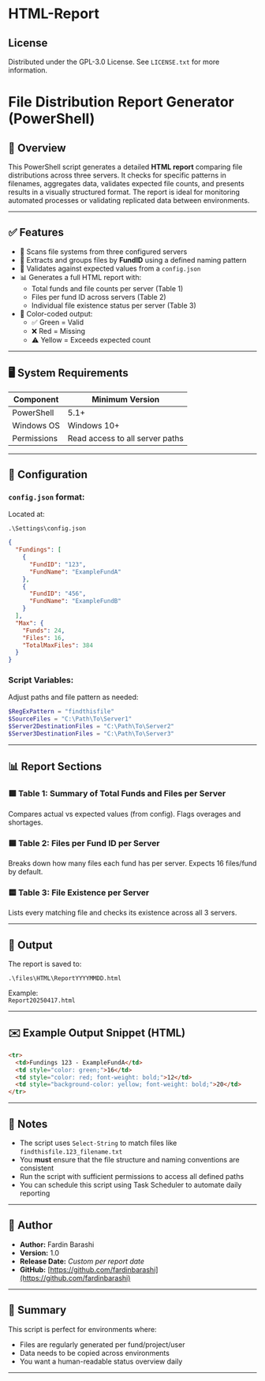 # HTML-Report

<!-- LICENSE -->
## License
Distributed under the GPL-3.0 License. See `LICENSE.txt` for more information.



# File Distribution Report Generator (PowerShell)

## 🧾 Overview

This PowerShell script generates a detailed **HTML report** comparing file distributions across three servers. It checks for specific patterns in filenames, aggregates data, validates expected file counts, and presents results in a visually structured format. The report is ideal for monitoring automated processes or validating replicated data between environments.

---

## ✅ Features

- 📂 Scans file systems from three configured servers
- 🔎 Extracts and groups files by **FundID** using a defined naming pattern
- 🧠 Validates against expected values from a `config.json`
- 📊 Generates a full HTML report with:
  - Total funds and file counts per server (Table 1)
  - Files per fund ID across servers (Table 2)
  - Individual file existence status per server (Table 3)
- 🎨 Color-coded output:
  - ✅ Green = Valid
  - ❌ Red = Missing
  - ⚠️ Yellow = Exceeds expected count

---

## 🖥️ System Requirements

| Component         | Minimum Version |
|------------------|------------------|
| PowerShell        | 5.1+             |
| Windows OS        | Windows 10+      |
| Permissions       | Read access to all server paths |

---

## 🔧 Configuration

### `config.json` format:
Located at:  
```
.\Settings\config.json
```

```json
{
  "Fundings": [
    {
      "FundID": "123",
      "FundName": "ExampleFundA"
    },
    {
      "FundID": "456",
      "FundName": "ExampleFundB"
    }
  ],
  "Max": {
    "Funds": 24,
    "Files": 16,
    "TotalMaxFiles": 384
  }
}
```

### Script Variables:
Adjust paths and file pattern as needed:
```powershell
$RegExPattern = "findthisfile"
$SourceFiles = "C:\Path\To\Server1"
$Server2DestinationFiles = "C:\Path\To\Server2"
$Server3DestinationFiles = "C:\Path\To\Server3"
```

---

## 📊 Report Sections

### 🟩 Table 1: Summary of Total Funds and Files per Server
Compares actual vs expected values (from config). Flags overages and shortages.

### 🟦 Table 2: Files per Fund ID per Server
Breaks down how many files each fund has per server. Expects 16 files/fund by default.

### 🟨 Table 3: File Existence per Server
Lists every matching file and checks its existence across all 3 servers.

---

## 📄 Output

The report is saved to:
```
.\files\HTML\ReportYYYYMMDD.html
```

Example:  
`Report20250417.html`

---

## ✉️ Example Output Snippet (HTML)

```html
<tr>
  <td>Fundings 123 - ExampleFundA</td>
  <td style="color: green;">16</td>
  <td style="color: red; font-weight: bold;">12</td>
  <td style="background-color: yellow; font-weight: bold;">20</td>
</tr>
```

---

## 🚨 Notes

- The script uses `Select-String` to match files like `findthisfile.123_filename.txt`
- You **must** ensure that the file structure and naming conventions are consistent
- Run the script with sufficient permissions to access all defined paths
- You can schedule this script using Task Scheduler to automate daily reporting

---

## 📓 Author

- **Author:** Fardin Barashi  
- **Version:** 1.0  
- **Release Date:** _Custom per report date_  
- **GitHub:** [https://github.com/fardinbarashi](https://github.com/fardinbarashi)

---

## 🧠 Summary

This script is perfect for environments where:
- Files are regularly generated per fund/project/user
- Data needs to be copied across environments
- You want a human-readable status overview daily

---

